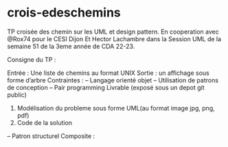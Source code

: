 # crois-edeschemins
TP croisée des chemin sur les UML et design pattern.
En cooperation avec @Rox74 pour le CESI Dijon Et Hector Lachambre dans la Session UML de la semaine 51 de la 3eme année de CDA 22-23.

Consigne du TP :

Entrée : Une liste de chemins au format UNIX
Sortie : un affichage sous forme d’arbre
Contraintes :
–	Langage orienté objet
–	Utilisation de patrons de conception
–	Pair programming
Livrable (exposé sous un depot git public)
1.	Modélisation du probleme sous forme UML(au format image jpg, png, pdf)
2.	Code de la solution

–	Patron structurel Composite : 